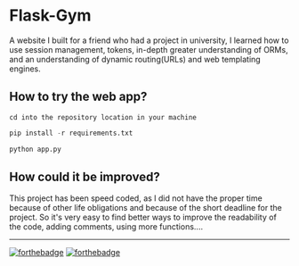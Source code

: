 Flask-Gym
======
A website I built for a friend who had a project in university, I learned how to use session management, tokens, in-depth greater understanding of ORMs, and
an understanding of dynamic routing(URLs) and web templating engines.

How to try the web app?
------
```
cd into the repository location in your machine
```
```python
pip install -r requirements.txt
```
```python
python app.py
```
How could it be improved?
------
This project has been speed coded, as I did not have the proper time because of other life obligations and because of the short deadline for the project.
So it's very easy to find better ways to improve the readability of the code, adding comments, using more functions....

---

[![forthebadge](https://forthebadge.com/images/badges/made-with-python.svg)](https://github.com/debugleader/Flask-Gym)
[![forthebadge](https://forthebadge.com/images/badges/gluten-free.svg)](https://github.com/debugleader/Flask-Gym)

